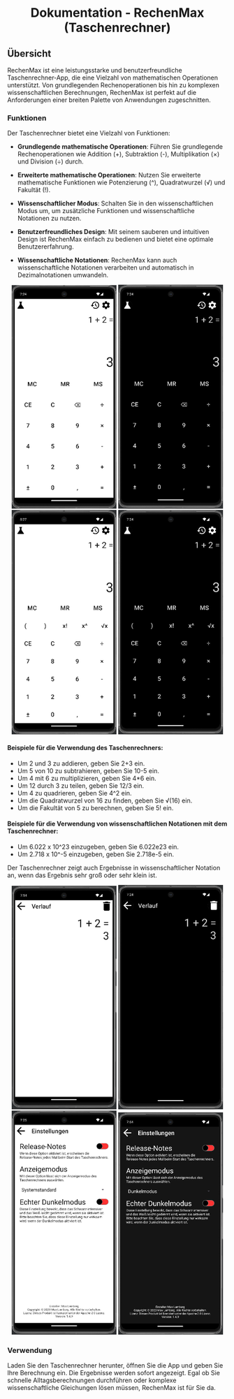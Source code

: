<div align="center">

# Dokumentation - RechenMax (Taschenrechner)
</div>

## Übersicht

RechenMax ist eine leistungsstarke und benutzerfreundliche Taschenrechner-App, die eine Vielzahl von mathematischen Operationen unterstützt. Von grundlegenden Rechenoperationen bis hin zu komplexen wissenschaftlichen Berechnungen, RechenMax ist perfekt auf die Anforderungen einer breiten Palette von Anwendungen zugeschnitten.

### Funktionen

Der Taschenrechner bietet eine Vielzahl von Funktionen:

- **Grundlegende mathematische Operationen**: Führen Sie grundlegende Rechenoperationen wie Addition (+), Subtraktion (-), Multiplikation (×) und Division (÷) durch.

- **Erweiterte mathematische Operationen**: Nutzen Sie erweiterte mathematische Funktionen wie Potenzierung (^), Quadratwurzel (√) und Fakultät (!).

- **Wissenschaftlicher Modus**: Schalten Sie in den wissenschaftlichen Modus um, um zusätzliche Funktionen und wissenschaftliche Notationen zu nutzen.

- **Benutzerfreundliches Design**: Mit seinem sauberen und intuitiven Design ist RechenMax einfach zu bedienen und bietet eine optimale Benutzererfahrung.

- **Wissenschaftliche Notationen**: RechenMax kann auch wissenschaftliche Notationen verarbeiten und automatisch in Dezimalnotationen umwandeln.
  
<div align="center">
  <img src="pictures/RM-LM-C.png" alt="RechenMaxBild1" width="240"/>
  <img src="pictures/RM-DM-C.png" alt="RechenMaxBild2" width="240"/>
  <img src="pictures/RM-LM-C-S.png" alt="RechenMaxBild3" width="240"/>
  <img src="pictures/RM-DM-C-S.png" alt="RechenMaxBild4" width="240"/>
</div>  

#### Beispiele für die Verwendung des Taschenrechners:

- Um 2 und 3 zu addieren, geben Sie 2+3 ein.
- Um 5 von 10 zu subtrahieren, geben Sie 10-5 ein.
- Um 4 mit 6 zu multiplizieren, geben Sie 4*6 ein.
- Um 12 durch 3 zu teilen, geben Sie 12/3 ein.
- Um 4 zu quadrieren, geben Sie 4^2 ein.
- Um die Quadratwurzel von 16 zu finden, geben Sie √(16) ein.
- Um die Fakultät von 5 zu berechnen, geben Sie 5! ein.

#### Beispiele für die Verwendung von wissenschaftlichen Notationen mit dem Taschenrechner:

- Um 6.022 x 10^23 einzugeben, geben Sie 6.022e23 ein.
- Um 2.718 x 10^-5 einzugeben, geben Sie 2.718e-5 ein.

Der Taschenrechner zeigt auch Ergebnisse in wissenschaftlicher Notation an, wenn das Ergebnis sehr groß oder sehr klein ist.

<div align="center">
  <img src="pictures/RM-LM-H.png" alt="RechenMaxBild5" width="240"/>
  <img src="pictures/RM-DM-H.png" alt="RechenMaxBild6" width="240"/>
  <img src="pictures/RM-LM-S.png" alt="RechenMaxBild7" width="240"/>
  <img src="pictures/RM-DM-S.png" alt="RechenMaxBild8" width="240"/>
</div>

### Verwendung

Laden Sie den Taschenrechner herunter, öffnen Sie die App und geben Sie Ihre Berechnung ein. Die Ergebnisse werden sofort angezeigt. Egal ob Sie schnelle Alltagsberechnungen durchführen oder komplexe wissenschaftliche Gleichungen lösen müssen, RechenMax ist für Sie da.
